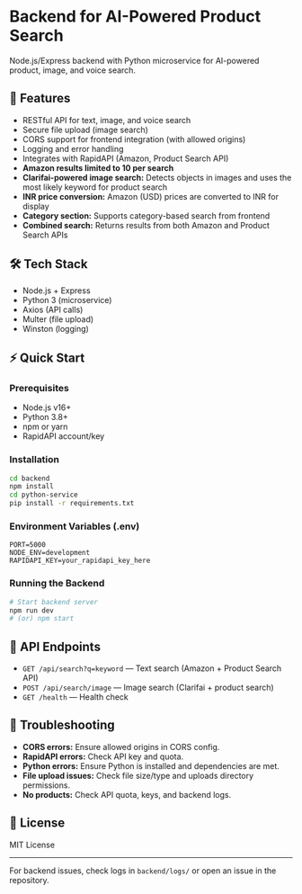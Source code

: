 # Backend for AI-Powered Product Search

Node.js/Express backend with Python microservice for AI-powered product, image, and voice search.

## 🚀 Features
- RESTful API for text, image, and voice search
- Secure file upload (image search)
- CORS support for frontend integration (with allowed origins)
- Logging and error handling
- Integrates with RapidAPI (Amazon, Product Search API)
- **Amazon results limited to 10 per search**
- **Clarifai-powered image search:** Detects objects in images and uses the most likely keyword for product search
- **INR price conversion:** Amazon (USD) prices are converted to INR for display
- **Category section:** Supports category-based search from frontend
- **Combined search:** Returns results from both Amazon and Product Search APIs

## 🛠️ Tech Stack
- Node.js + Express
- Python 3 (microservice)
- Axios (API calls)
- Multer (file upload)
- Winston (logging)

## ⚡ Quick Start

### Prerequisites
- Node.js v16+
- Python 3.8+
- npm or yarn
- RapidAPI account/key

### Installation
```bash
cd backend
npm install
cd python-service
pip install -r requirements.txt
```

### Environment Variables (.env)
```
PORT=5000
NODE_ENV=development
RAPIDAPI_KEY=your_rapidapi_key_here
```

### Running the Backend
```bash
# Start backend server
npm run dev
# (or) npm start
```

## 🔌 API Endpoints
- `GET /api/search?q=keyword` — Text search (Amazon + Product Search API)
- `POST /api/search/image` — Image search (Clarifai + product search)
- `GET /health` — Health check

## 🐞 Troubleshooting
- **CORS errors:** Ensure allowed origins in CORS config.
- **RapidAPI errors:** Check API key and quota.
- **Python errors:** Ensure Python is installed and dependencies are met.
- **File upload issues:** Check file size/type and uploads directory permissions.
- **No products:** Check API quota, keys, and backend logs.

## 📄 License
MIT License

---
For backend issues, check logs in `backend/logs/` or open an issue in the repository. 